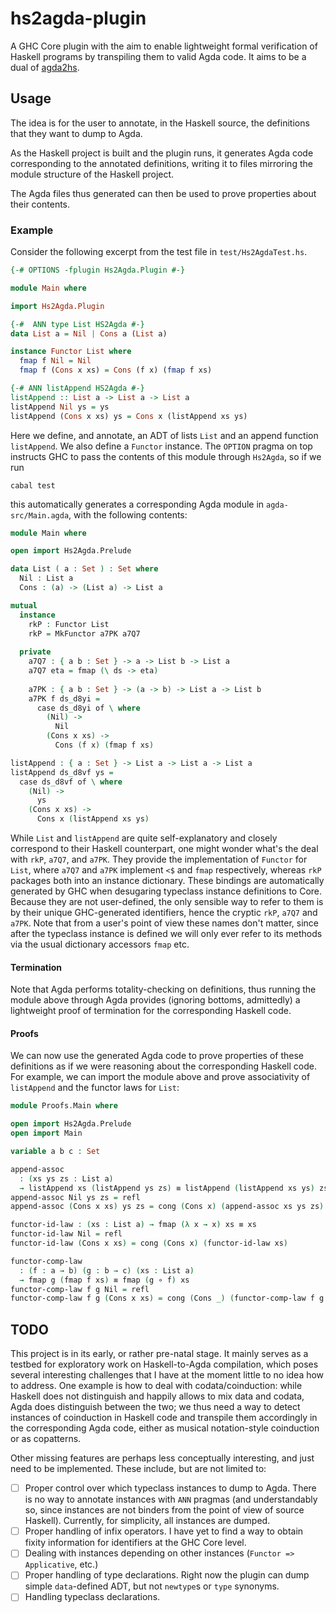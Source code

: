# hs2agda-plugin

A GHC Core plugin with the aim to enable lightweight formal verification of Haskell programs by transpiling them to valid Agda code. It aims to be a dual of [agda2hs](https://github.com/agda/agda2hs).

## Usage

The idea is for the user to annotate, in the Haskell source, the definitions that they want to dump to Agda.

As the Haskell project is built and the plugin runs, it generates Agda code corresponding to the annotated definitions, writing it to files mirroring the module structure of the Haskell project.

The Agda files thus generated can then be used to prove properties about their contents.

### Example

Consider the following excerpt from the test file in `test/Hs2AgdaTest.hs`.

```haskell
{-# OPTIONS -fplugin Hs2Agda.Plugin #-}

module Main where

import Hs2Agda.Plugin

{-#  ANN type List HS2Agda #-}
data List a = Nil | Cons a (List a)

instance Functor List where
  fmap f Nil = Nil
  fmap f (Cons x xs) = Cons (f x) (fmap f xs)

{-# ANN listAppend HS2Agda #-}
listAppend :: List a -> List a -> List a
listAppend Nil ys = ys
listAppend (Cons x xs) ys = Cons x (listAppend xs ys)
```

Here we define, and annotate, an ADT of lists `List` and an append function `listAppend`. We also define a `Functor` instance. The `OPTION` pragma on top instructs GHC to pass the contents of this module through `Hs2Agda`, so if we run

	cabal test
	
this automatically generates a corresponding Agda module in `agda-src/Main.agda`, with the following contents:

```Agda
module Main where

open import Hs2Agda.Prelude

data List ( a : Set ) : Set where
  Nil : List a
  Cons : (a) -> (List a) -> List a

mutual
  instance
    rkP : Functor List
    rkP = MkFunctor a7PK a7Q7
  
  private
    a7Q7 : { a b : Set } -> a -> List b -> List a
    a7Q7 eta = fmap (\ ds -> eta)
    
    a7PK : { a b : Set } -> (a -> b) -> List a -> List b
    a7PK f ds_d8yi =
      case ds_d8yi of \ where
        (Nil) ->
          Nil
        (Cons x xs) ->
          Cons (f x) (fmap f xs)

listAppend : { a : Set } -> List a -> List a -> List a
listAppend ds_d8vf ys =
  case ds_d8vf of \ where
    (Nil) ->
      ys
    (Cons x xs) ->
      Cons x (listAppend xs ys)
```

While `List` and `listAppend` are quite self-explanatory and closely correspond to their Haskell counterpart, one might wonder what's the deal with `rkP`, `a7Q7`, and `a7PK`. They provide the implementation of `Functor` for `List`, where `a7Q7` and `a7PK` implement `<$` and `fmap` respectively, whereas `rkP` packages both into an instance dictionary. These bindings are automatically generated by GHC when desugaring typeclass instance definitions to Core. Because they are not user-defined, the only sensible way to refer to them is by their unique GHC-generated identifiers, hence the cryptic `rkP`, `a7Q7` and `a7PK`. Note that from a user's point of view these names don't matter, since after the typeclass instance is defined we will only ever refer to its methods via the usual dictionary accessors `fmap` etc.

#### Termination

Note that Agda performs totality-checking on definitions, thus running the module above through Agda provides (ignoring bottoms, admittedly) a lightweight proof of termination for the corresponding Haskell code.

#### Proofs

We can now use the generated Agda code to prove properties of these definitions as if we were reasoning about the corresponding Haskell code. For example, we can import the module above and prove associativity of `listAppend` and the functor laws for `List`:

```Agda
module Proofs.Main where

open import Hs2Agda.Prelude
open import Main

variable a b c : Set

append-assoc
  : (xs ys zs : List a)
  → listAppend xs (listAppend ys zs) ≡ listAppend (listAppend xs ys) zs
append-assoc Nil ys zs = refl
append-assoc (Cons x xs) ys zs = cong (Cons x) (append-assoc xs ys zs)

functor-id-law : (xs : List a) → fmap (λ x → x) xs ≡ xs
functor-id-law Nil = refl
functor-id-law (Cons x xs) = cong (Cons x) (functor-id-law xs)

functor-comp-law
  : (f : a → b) (g : b → c) (xs : List a)
  → fmap g (fmap f xs) ≡ fmap (g ∘ f) xs
functor-comp-law f g Nil = refl
functor-comp-law f g (Cons x xs) = cong (Cons _) (functor-comp-law f g xs)
```

## TODO

This project is in its early, or rather pre-natal stage. It mainly serves as a testbed for exploratory work on Haskell-to-Agda compilation, which poses several interesting challenges that I have at the moment little to no idea how to address. One example is how to deal with codata/coinduction: while Haskell does not distinguish and happily allows to mix data and codata, Agda does distinguish between the two; we thus need a way to detect instances of coinduction in Haskell code and transpile them accordingly in the corresponding Agda code, either as musical notation-style coinduction or as copatterns.

Other missing features are perhaps less conceptually interesting, and just need to be implemented. These include, but are not limited to:

- [ ] Proper control over which typeclass instances to dump to Agda.
  There is no way to annotate instances with `ANN` pragmas (and understandably so, since instances are not binders from the point of view of source Haskell). Currently, for simplicity, all instances are dumped.
- [ ] Proper handling of infix operators. I have yet to find a way to obtain fixity information for identifiers at the GHC Core level.
- [ ] Dealing with instances depending on other instances (`Functor => Applicative`, etc.)
- [ ] Proper handling of type declarations. Right now the plugin can dump simple `data`-defined ADT, but not `newtype`s or `type` synonyms.
- [ ] Handling typeclass declarations.
